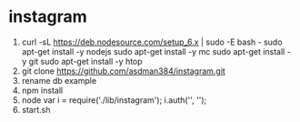# instagram

1. curl -sL https://deb.nodesource.com/setup_6.x | sudo -E bash -
   sudo apt-get install -y nodejs
   sudo apt-get install -y mc
   sudo apt-get install -y git
   sudo apt-get install -y htop
2. git clone https://github.com/asdman384/instagram.git   
3. rename db example
4. npm install
5. node 
   var i = require('./lib/instagram');
   i.auth('', '');
6. start.sh
